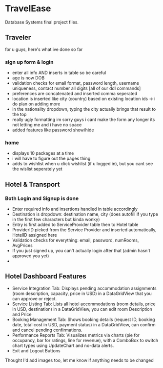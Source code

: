 # TravelEase
Database Systems final project files.

## Traveler
for u guys, here's what ive done so far

### sign up form & login
- enter all info AND inserts in table so be careful
- age is now DOB
- validation checks for email format, password length, username uniqueness, contact number all digits [all of our ddl commands]
- preferences are concatenated and inserted comma seperated
- location is inserted like city (country) based on existing location ids -> i do plan on adding more
- in the nationality dropdown, typing the city actually brings that result to the top
- really ugly formatting im sorry guys i cant make the form any longer its not letting me and i have no space
- added features like password show/hide

### home
- displays 10 packages at a time
- i will have to figure out the pages thing
- adds to wishlist when u click wishlist (if u logged in), but you cant see the wislist seperately yet

## Hotel & Transport
### Both Login and Signup is done 
- Enter required info and insertions handled in table accordingly
- Destination is dropdown: destination name, city (does autofill if you type in the first few characters but kinda wonky)
- Entry is first added to ServiceProvider table then to Hotel table
- ProviderID picked from the Service Provider and inserted automatically, HotelID assigned here
- Validation checks for everything: email, password, numRooms, AvgPrices
- If you just signed up, you can't actually login after that (admin hasn't approved you yet)
- 
## Hotel Dashboard Features
- Service Integration Tab: Displays pending accommodation assignments (room description, capacity, price in USD) in a DataGridView that you can approve or reject.
- Service Listing Tab: Lists all hotel accommodations (room details, price in USD, destination) in a DataGridView, you can edit room Description and Price
- Booking Management Tab: Shows booking details (request ID, booking date, total cost in USD, payment status) in a DataGridView, can confirm and cancel pending confirmations.
- Performance Reports Tab: Visualizes metrics via charts (pie for occupancy, bar for ratings, line for revenue), with a ComboBox to switch chart types using UpdateChart and no-data alerts.
- Exit and Logout Buttons

Thought I'd add images too, let me know if anything needs to be changed




